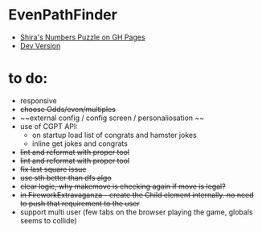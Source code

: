 # EvenPathFinder

* [Shira's Numbers Puzzle on GH Pages](https://oferguez.github.io/EvenPathFinder/)
* [Dev Version](https://oferguez.github.io/EvenPathFinder/wip)


# to do:

* responsive
* ~~choose Odds/even/multiples~~
* ~~external config / config screen / personaliosation ~~
* use of CGPT API:
  - on startup load list of congrats and hamster jokes
  - inline get jokes and congrats
* ~~lint and reformat with proper tool~~
* ~~lint and reformat with proper tool~~
* ~~fix last square issue~~
* ~~use sth better than dfs algo~~
* ~~clear logic, why makemove is checking again if move is legal?~~
* ~~in FireworkExtravaganza - create the Child element internally. no need to push that requirement to the user~~
* support multi user (few tabs on the browser playing the game, globals seems to collide)

